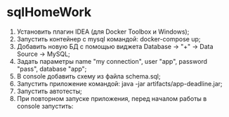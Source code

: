 # sqlHomeWork
1. Установить плагин IDEA (для Docker Toolbox и Windows);
2. Запустить контейнер с mysql командой: docker-compose up;
3. Добавить новую БД с помощью виджета Database -> "+" -> Data Source -> MySQL;
4. Задать параметры name "my connection", user "app", password "pass", database "app";
5. В console добавить схему из файла schema.sql; 
6. Запустить приложение командой: java -jar artifacts/app-deadline.jar;
7. Запустить автотесты;
8. При повторном запуске приложения, перед началом работы в console запустить:
